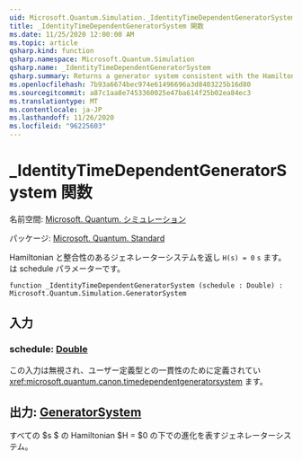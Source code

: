 ```yaml
---
uid: Microsoft.Quantum.Simulation._IdentityTimeDependentGeneratorSystem
title: _IdentityTimeDependentGeneratorSystem 関数
ms.date: 11/25/2020 12:00:00 AM
ms.topic: article
qsharp.kind: function
qsharp.namespace: Microsoft.Quantum.Simulation
qsharp.name: _IdentityTimeDependentGeneratorSystem
qsharp.summary: Returns a generator system consistent with the Hamiltonian `H(s) = 0`, where `s` is a schedule parameter.
ms.openlocfilehash: 7b93a6674bec974e61496696a3d8403225b16d80
ms.sourcegitcommit: a87c1aa8e7453360025e47ba614f25b02ea84ec3
ms.translationtype: MT
ms.contentlocale: ja-JP
ms.lasthandoff: 11/26/2020
ms.locfileid: "96225603"
---
```

# <a name="_identitytimedependentgeneratorsystem-function"></a>_IdentityTimeDependentGeneratorSystem 関数

名前空間: [Microsoft. Quantum. シミュレーション](xref:Microsoft.Quantum.Simulation)

パッケージ: [Microsoft. Quantum. Standard](https://nuget.org/packages/Microsoft.Quantum.Standard)


Hamiltonian と整合性のあるジェネレーターシステムを返し `H(s) = 0` `s` ます。は schedule パラメーターです。

```qsharp
function _IdentityTimeDependentGeneratorSystem (schedule : Double) : Microsoft.Quantum.Simulation.GeneratorSystem
```


## <a name="input"></a>入力

### <a name="schedule--double"></a>schedule: [Double](xref:microsoft.quantum.lang-ref.double)

この入力は無視され、ユーザー定義型との一貫性のために定義されてい <xref:microsoft.quantum.canon.timedependentgeneratorsystem> ます。



## <a name="output--generatorsystem"></a>出力: [GeneratorSystem](xref:Microsoft.Quantum.Simulation.GeneratorSystem)

すべての $s $ の Hamiltonian $H = $0 の下での進化を表すジェネレーターシステム。